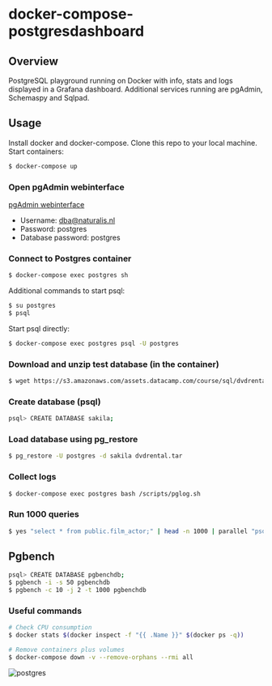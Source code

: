 # docker-compose-postgresdashboard


## Overview
PostgreSQL playground running on Docker with info, stats and logs displayed in a Grafana dashboard. Additional services running are pgAdmin, Schemaspy and Sqlpad.

## Usage
Install docker and docker-compose. Clone this repo to your local machine. Start containers:

```sh
$ docker-compose up
```

### Open pgAdmin webinterface

[pgAdmin webinterface](http://pgadmin.docker.localhost)

- Username: dba@naturalis.nl
- Password: postgres
- Database password: postgres

### Connect to Postgres container
```sh
$ docker-compose exec postgres sh
```
Additional commands to start psql:
```sh
$ su postgres
$ psql
```
Start psql directly:
```sh
$ docker-compose exec postgres psql -U postgres
```

### Download and unzip test database (in the container)
```sh
$ wget https://s3.amazonaws.com/assets.datacamp.com/course/sql/dvdrental.zip; unzip dvdrental.zip
```

### Create database (psql)
```sh
psql> CREATE DATABASE sakila;
```

### Load database using pg_restore
```sh
$ pg_restore -U postgres -d sakila dvdrental.tar
```

### Collect logs
```sh
$ docker-compose exec postgres bash /scripts/pglog.sh
```

### Run 1000 queries
```sh
$ yes "select * from public.film_actor;" | head -n 1000 | parallel "psql -U postgres -d sakila -c {1}"
```

## Pgbench
```sh
psql> CREATE DATABASE pgbenchdb;
$ pgbench -i -s 50 pgbenchdb
$ pgbench -c 10 -j 2 -t 1000 pgbenchdb
```

### Useful commands
```bash
# Check CPU consumption
$ docker stats $(docker inspect -f "{{ .Name }}" $(docker ps -q))

# Remove containers plus volumes
$ docker-compose down -v --remove-orphans --rmi all
```

![postgres](diagram.png?raw=true)

